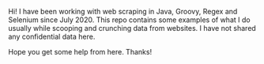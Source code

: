 Hi! I have been working with web scraping in Java, Groovy, Regex and Selenium since July 2020.
This repo contains some examples of what I do usually while scooping and crunching data from websites.
I have not shared any confidential data here. 

Hope you get some help from here. 
Thanks!


